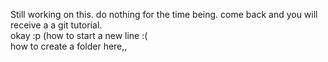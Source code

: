 Still working on this. do nothing for the time being. come back and you will receive a a git tutorial.  
okay :p (how to start a new line :(  
how to create a folder here,,
